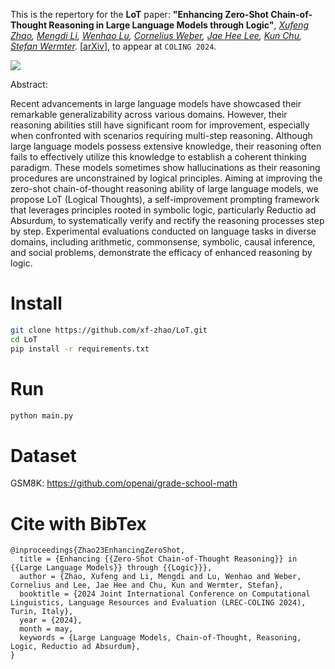 This is the repertory for the **LoT** paper:
 **"Enhancing Zero-Shot Chain-of-Thought Reasoning in Large Language Models through Logic"**, *[Xufeng Zhao](https://xf-zhao.github.io/), [Mengdi Li](https://mengdi-li.github.io/), [Wenhao Lu](https://lukaswill.github.io/), [Cornelius Weber](https://www.inf.uni-hamburg.de/en/inst/ab/wtm/people/weber.html), [Jae Hee Lee](https://jaeheelee.gitlab.io/), [Kun Chu](https://kchu.github.io/), [Stefan Wermter](https://www.inf.uni-hamburg.de/en/inst/ab/wtm/people/wermter.html).* [[arXiv](https://arxiv.org/abs/2309.13339)], to appear at `COLING 2024`.

![](https://github.com/xf-zhao/xf-zhao.github.io/blob/master/assets/img/publication_preview/LoT%20prompting.gif?raw=true)

Abstract:

Recent advancements in large language models have showcased their remarkable generalizability across various domains. However, their reasoning abilities still have significant room for improvement, especially when confronted with scenarios requiring multi-step reasoning. Although large language models possess extensive knowledge, their reasoning often fails to effectively utilize this knowledge to establish a coherent thinking paradigm. These models sometimes show hallucinations as their reasoning procedures are unconstrained by logical principles. Aiming at improving the zero-shot chain-of-thought reasoning ability of large language models, we propose LoT (Logical Thoughts), a self-improvement prompting framework that leverages principles rooted in symbolic logic, particularly Reductio ad Absurdum, to systematically verify and rectify the reasoning processes step by step. Experimental evaluations conducted on language tasks in diverse domains, including arithmetic, commonsense, symbolic, causal inference, and social problems, demonstrate the efficacy of enhanced reasoning by logic.

# Install

```bash
git clone https://github.com/xf-zhao/LoT.git
cd LoT
pip install -r requirements.txt
```

# Run

```bash
python main.py
```

# Dataset

GSM8K: <https://github.com/openai/grade-school-math>


# Cite with BibTex

```text
@inproceedings{Zhao23EnhancingZeroShot,
  title = {Enhancing {{Zero-Shot Chain-of-Thought Reasoning}} in {{Large Language Models}} through {{Logic}}},
  author = {Zhao, Xufeng and Li, Mengdi and Lu, Wenhao and Weber, Cornelius and Lee, Jae Hee and Chu, Kun and Wermter, Stefan},
  booktitle = {2024 Joint International Conference on Computational Linguistics, Language Resources and Evaluation (LREC-COLING 2024), Turin, Italy},
  year = {2024},
  month = may,
  keywords = {Large Language Models, Chain-of-Thought, Reasoning, Logic, Reductio ad Absurdum},
}
```